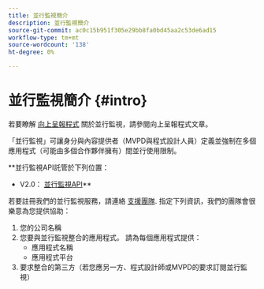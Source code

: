 ```yaml
---
title: 並行監視簡介
description: 並行監視簡介
source-git-commit: ac0c15b951f305e29bb8fa0bd45aa2c53de6ad15
workflow-type: tm+mt
source-wordcount: '138'
ht-degree: 0%

---
```



# 並行監視簡介 {#intro}

若要瞭解 [向上呈報程式](/help/concurrency-monitoring/cm-escalation-procedures.md) 關於並行監視，請參閱向上呈報程式文章。

「並行監視」可讓身分與內容提供者（MVPD與程式設計人員）定義並強制在多個應用程式（可能由多個合作夥伴擁有）間並行使用限制。

**並行監視API託管於下列位置：

* V2.0： [並行監視API](http://docs.adobeptime.io/cm-api-v2/)**

若要註冊我們的並行監視服務，請連絡 [支援團隊](mailto:tve-support@adobe.com). 指定下列資訊，我們的團隊會很樂意為您提供協助：

1. 您的公司名稱
1. 您要與並行監視整合的應用程式。 請為每個應用程式提供：
   * 應用程式名稱
   * 應用程式平台
1. 要求整合的第三方（若您應另一方、程式設計師或MVPD的要求訂閱並行監視）
